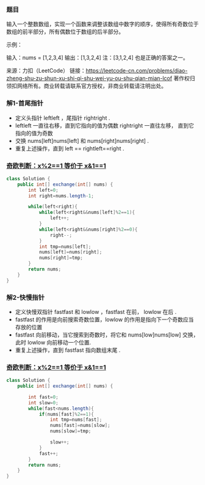 ### 题目

输入一个整数数组，实现一个函数来调整该数组中数字的顺序，使得所有奇数位于数组的前半部分，所有偶数位于数组的后半部分。

 

示例：

输入：nums = [1,2,3,4]
输出：[1,3,2,4] 
注：[3,1,2,4] 也是正确的答案之一。

来源：力扣（LeetCode）
链接：https://leetcode-cn.com/problems/diao-zheng-shu-zu-shun-xu-shi-qi-shu-wei-yu-ou-shu-qian-mian-lcof
著作权归领扣网络所有。商业转载请联系官方授权，非商业转载请注明出处。

### 解1-首尾指针

- 定义头指针 leftleft ，尾指针 rightright .
- leftleft 一直往右移，直到它指向的值为偶数
  rightright 一直往左移， 直到它指向的值为奇数
- 交换 nums[left]nums[left] 和 nums[right]nums[right] .
- 重复上述操作，直到 left == rightleft==right .

### <u>奇欧判断：x%2==1  等价于   x&1==1</u>





```java
class Solution {
    public int[] exchange(int[] nums) {
        int left=0;
        int right=nums.length-1;

        while(left<right){
            while(left<right&&nums[left]%2==1){
                left++;
            }
            while(left<right&&nums[right]%2==0){
                right--;
            }
            int tmp=nums[left];
            nums[left]=nums[right];
            nums[right]=tmp;
        }
        return nums;
    }
}
```



### 解2-快慢指针

- 定义快慢双指针 fastfast 和 lowlow ，fastfast 在前， lowlow 在后 .
- fastfast 的作用是向前搜索奇数位置，lowlow 的作用是指向下一个奇数应当存放的位置
- fastfast 向前移动，当它搜索到奇数时，将它和 nums[low]nums[low] 交换，此时 lowlow 向前移动一个位置.
- 重复上述操作，直到 fastfast 指向数组末尾 .



### <u>奇欧判断：x%2==1  等价于   x&1==1</u>



```java
class Solution {
    public int[] exchange(int[] nums) {

        int fast=0;
        int slow=0;
        while(fast<nums.length){
            if(nums[fast]%2==1){
                int tmp=nums[fast];
                nums[fast]=nums[slow];
                nums[slow]=tmp;

                slow++;
            }
            fast++;
        }
        return nums;
    }
}
```





